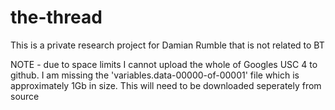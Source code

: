 # the-thread

This is a private research project for Damian Rumble that is not related to BT

NOTE - due to space limits I cannot upload the whole of Googles USC 4 to github. I am missing the 'variables.data-00000-of-00001' file which is approximately 1Gb in size. This will need to be downloaded seperately from source

